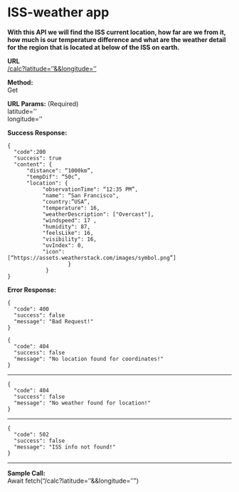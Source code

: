 # ISS-weather app

**With this API we will find the ISS current location, how far are we from it, how much is our temperature difference and what are the weather detail for the region that is located at below of the ISS on earth.**

**URL**  
[/calc?latitude=’’&&longitude=’’]()

**Method:**  
Get

**URL Params:** (Required)  
latitude=’’  
longitude=’’

**Success Response:**

```
{
  "code":200
  "success": true
  "content": {
      "distance": “1000km”,
      "tempDif": “50c”,
      "location": {
           "observationTime": “12:35 PM”,
           "name": “San Francisco",
           "country:”USA”,
           "temperature": 16,
           "weatherDescription": ["Overcast"],
           "windspeed": 17 ,
           "humidity": 87,
           "feelsLike": 16,
           "visibility": 16,
           "uvIndex": 0,
           "icon": [“https://assets.weatherstack.com/images/symbol.png”]
                   }
            }
}
```

**Error Response:**

```
{
  "code": 400
  "success": false
  "message": "Bad Request!"
}
```

```
{
  "code": 404
  "success": false
  "message": "No location found for coordinates!"
}
```

---

```
{
  "code": 404
  "success": false
  "message": "No weather found for location!"
}
```

---

```
{
  "code": 502
  "success": false
  "message": "ISS info not found!"
}
```

---

**Sample Call:**  
Await fetch(“/calc?latitude=’’&&longitude=’’”)

